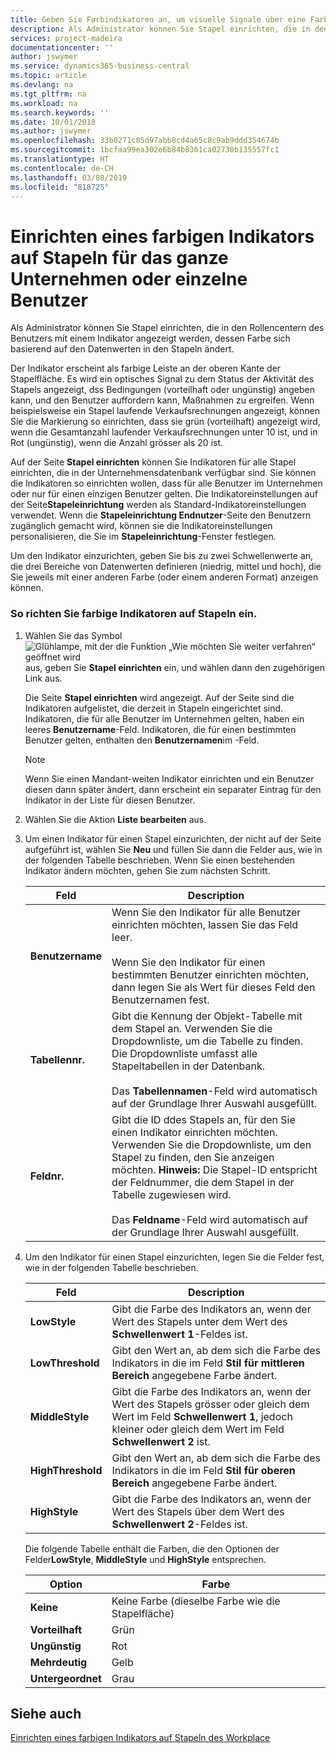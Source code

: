 ```yaml
---
title: Geben Sie Farbindikatoren an, um visuelle Signale über eine Farbaktivität für das Unternehmen oder individuelle Nutzer anzupassen | Microsoft Docs
description: Als Administrator können Sie Stapel einrichten, die in den Rollencentern des Benutzers mit einem Indikator angezeigt werden, dessen Farbe sich basierend auf den Datenwerten in den Stapeln ändert.
services: project-madeira
documentationcenter: ''
author: jswymer
ms.service: dynamics365-business-central
ms.topic: article
ms.devlang: na
ms.tgt_pltfrm: na
ms.workload: na
ms.search.keywords: ''
ms.date: 10/01/2018
ms.author: jswymer
ms.openlocfilehash: 33b0271c85d97abb8cd4a65c8c9ab9ddd354674b
ms.sourcegitcommit: 1bcfaa99ea302e6b84b8361ca02730b135557fc1
ms.translationtype: HT
ms.contentlocale: de-CH
ms.lasthandoff: 03/08/2019
ms.locfileid: "818725"
---
```

# <a name="set-up-a-colored-indicator-on-cues-for-the-company-or-individual-users"></a>Einrichten eines farbigen Indikators auf Stapeln für das ganze Unternehmen oder einzelne Benutzer
Als Administrator können Sie Stapel einrichten, die in den Rollencentern des Benutzers mit einem Indikator angezeigt werden, dessen Farbe sich basierend auf den Datenwerten in den Stapeln ändert.  
  
Der Indikator erscheint als farbige Leiste an der oberen Kante der Stapelfläche. Es wird ein optisches Signal zu dem Status der Aktivität des Stapels angezeigt, dss Bedingungen (vorteilhaft oder ungünstig) angeben kann, und den Benutzer auffordern kann, Maßnahmen zu ergreifen. Wenn beispielsweise ein Stapel laufende Verkaufsrechnungen angezeigt, können Sie die Markierung so einrichten, dass sie grün (vorteilhaft) angezeigt wird, wenn die Gesamtanzahl laufender Verkaufsrechnungen unter 10 ist, und in Rot (ungünstig), wenn die Anzahl grösser als 20 ist.  
  
Auf der Seite **Stapel einrichten** können Sie Indikatoren für alle Stapel einrichten, die in der Unternehmensdatenbank verfügbar sind. Sie können die Indikatoren so einrichten wollen, dass für alle Benutzer im Unternehmen oder nur für einen einzigen Benutzer gelten. Die Indikatoreinstellungen auf der Seite**Stapeleinrichtung** werden als Standard-Indikatoreinstellungen verwendet. Wenn die **Stapeleinrichtung Endnutzer**-Seite den Benutzern zugänglich gemacht wird, können sie die Indikatoreinstellungen personalisieren, die Sie im **Stapeleinrichtung**-Fenster festlegen.  
  
Um den Indikator einzurichten, geben Sie bis zu zwei Schwellenwerte an, die drei Bereiche von Datenwerten definieren (niedrig, mittel und hoch), die Sie jeweils mit einer anderen Farbe (oder einem anderen Format) anzeigen können.  
  
### <a name="to-set-up-colored-indicators-on-cues"></a>So richten Sie farbige Indikatoren auf Stapeln ein.  
1. Wählen Sie das Symbol ![Glühlampe, mit der die Funktion „Wie möchten Sie weiter verfahren“ geöffnet wird](media/ui-search/search_small.png "Wie möchten Sie weiter verfahren?") aus, geben Sie **Stapel einrichten** ein, und wählen dann den zugehörigen Link aus.  
  
     Die Seite **Stapel einrichten** wird angezeigt. Auf der Seite sind die Indikatoren aufgelistet, die derzeit in Stapeln eingerichtet sind. Indikatoren, die für alle Benutzer im Unternehmen gelten, haben ein leeres **Benutzername**-Feld. Indikatoren, die für einen bestimmten Benutzer gelten, enthalten den **Benutzernamen**im -Feld.  
  
    > [!NOTE]  
    >  Wenn Sie einen Mandant-weiten Indikator einrichten und ein Benutzer diesen dann später ändert, dann erscheint ein separater Eintrag für den Indikator in der Liste für diesen Benutzer.  
  
2. Wählen Sie die Aktion **Liste bearbeiten** aus.  
3. Um einen Indikator für einen Stapel einzurichten, der nicht auf der Seite aufgeführt ist, wählen Sie **Neu** und füllen Sie dann die Felder aus, wie in der folgenden Tabelle beschrieben. Wenn Sie einen bestehenden Indikator ändern möchten, gehen Sie zum nächsten Schritt.  
  
    |  Feld  |  Description  |    
    |---------|---------------|  
    |**Benutzername**|Wenn Sie den Indikator für alle Benutzer einrichten möchten, lassen Sie das Feld leer.<br /><br /> Wenn Sie den Indikator für einen bestimmten Benutzer einrichten möchten, dann legen Sie als Wert für dieses Feld den Benutzernamen fest.|  
    |**Tabellennr.**|Gibt die Kennung der Objekt-Tabelle mit dem Stapel an. Verwenden Sie die Dropdownliste, um die Tabelle zu finden. Die Dropdownliste umfasst alle Stapeltabellen in der Datenbank.<br /><br /> Das **Tabellennamen**-Feld wird automatisch auf der Grundlage Ihrer Auswahl ausgefüllt.|  
    |**Feldnr.**|Gibt die ID ddes Stapels an, für den Sie einen Indikator einrichten möchten. Verwenden Sie die Dropdownliste, um den Stapel zu finden, den Sie anzeigen möchten. **Hinweis:** Die Stapel-ID entspricht der Feldnummer, die dem Stapel in der Tabelle zugewiesen wird. <br /><br /> Das **Feldname**-Feld wird automatisch auf der Grundlage Ihrer Auswahl ausgefüllt.|  
  
4. Um den Indikator für einen Stapel einzurichten, legen Sie die Felder fest, wie in der folgenden Tabelle beschrieben.  
  
    |  Feld  |  Description  |    
    |---------|---------------|  
    |**LowStyle**|Gibt die Farbe des Indikators an, wenn der Wert des Stapels unter dem Wert des **Schwellenwert 1**-Feldes ist.|  
    |**LowThreshold**|Gibt den Wert an, ab dem sich die Farbe des Indikators in die im Feld **Stil für mittleren Bereich** angegebene Farbe ändert.|  
    |**MiddleStyle**|Gibt die Farbe des Indikators an, wenn der Wert des Stapels grösser oder gleich dem Wert im Feld **Schwellenwert 1**, jedoch kleiner oder gleich dem Wert im Feld **Schwellenwert 2**  ist.|  
    |**HighThreshold**|Gibt den Wert an, ab dem sich die Farbe des Indikators in die im Feld **Stil für oberen Bereich** angegebene Farbe ändert.|  
    |**HighStyle**|Gibt die Farbe des Indikators an, wenn der Wert des Stapels über dem Wert des **Schwellenwert 2**-Feldes ist.|  
  
     Die folgende Tabelle enthält die Farben, die den Optionen der Felder**LowStyle**, **MiddleStyle** und **HighStyle** entsprechen.  
  
    |  Option  |  Farbe  |  
    |----------|---------|  
    |**Keine**|Keine Farbe (dieselbe Farbe wie die Stapelfläche)|  
    |**Vorteilhaft**|Grün|  
    |**Ungünstig**|Rot|  
    |**Mehrdeutig**|Gelb|  
    |**Untergeordnet**|Grau|  
  
## <a name="see-also"></a>Siehe auch  
[Einrichten eines farbigen Indikators auf Stapeln des Workplace](ui-how-setup-colored-indicator-cues.md)  